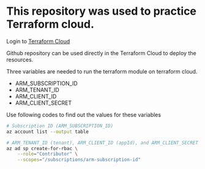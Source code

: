 # This repository was used to practice Terraform cloud.

Login to [Terraform Cloud](https://app.terraform.io/session)

Github repository can be used directly in the Terraform Cloud to deploy the resources.

Three variables are needed to run the terraform module on terraform cloud.

- ARM_SUBSCRIPTION_ID
- ARM_TENANT_ID
- ARM_CLIENT_ID
- ARM_CLIENT_SECRET

Use following codes to find out the values for these variables

```sh
# Subscription ID (ARM_SUBSCRIPTION_ID)
az account list --output table

# ARM_TENANT_ID (tenant), ARM_CLIENT_ID (appId), and ARM_CLIENT_SECRET (password)
az ad sp create-for-rbac \
    --role="Contributor" \
    --scopes="/subscriptions/arm-subscription-id"
```

